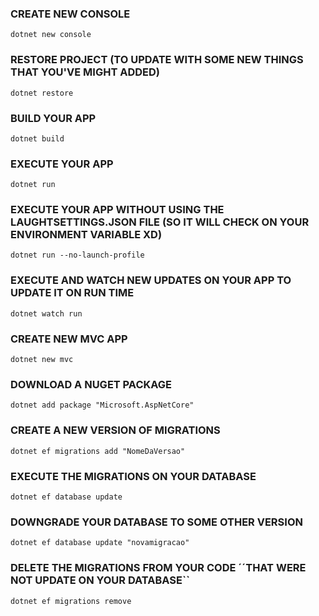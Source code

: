### CREATE NEW CONSOLE
```
dotnet new console
```

### RESTORE PROJECT (TO UPDATE WITH SOME NEW THINGS THAT YOU'VE MIGHT ADDED)
```
dotnet restore
```

### BUILD YOUR APP
```
dotnet build
```

### EXECUTE YOUR APP
```
dotnet run
```

### EXECUTE YOUR APP WITHOUT USING THE LAUGHTSETTINGS.JSON FILE (SO IT WILL CHECK ON YOUR ENVIRONMENT VARIABLE XD)
```
dotnet run --no-launch-profile
```

### EXECUTE AND WATCH NEW UPDATES ON YOUR APP TO UPDATE IT ON RUN TIME
```
dotnet watch run
```

### CREATE NEW MVC APP
```
dotnet new mvc
```

### DOWNLOAD A NUGET PACKAGE
```
dotnet add package "Microsoft.AspNetCore"
```

### CREATE A NEW VERSION OF MIGRATIONS
```
dotnet ef migrations add "NomeDaVersao"
```

### EXECUTE THE MIGRATIONS ON YOUR DATABASE
```
dotnet ef database update
```

### DOWNGRADE YOUR DATABASE TO SOME OTHER VERSION
```
dotnet ef database update "novamigracao"
```

### DELETE THE MIGRATIONS FROM YOUR CODE ´´THAT WERE NOT UPDATE ON YOUR DATABASE``
```
dotnet ef migrations remove
```
